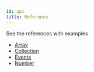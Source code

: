 ```yaml
---
id: api
title: Reference
---
```


See the references with examples

 - [Array](array.html)
 - [Collection](collection.html)
 - [Events](events.html)
 - [Number](number.html)
